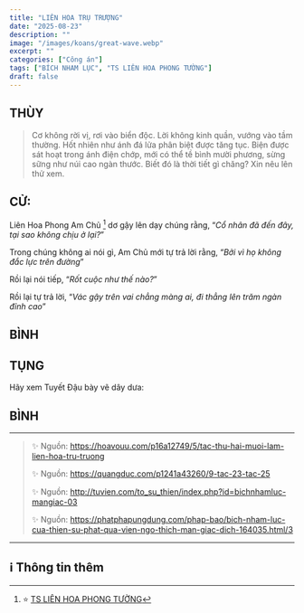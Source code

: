 ```yaml
---
title: "LIÊN HOA TRỤ TRƯỢNG"
date: "2025-08-23"
description: ""
image: "/images/koans/great-wave.webp"
excerpt: ""
categories: ["Công án"]
tags: ["BÍCH NHAM LỤC", "TS LIÊN HOA PHONG TƯỜNG"]
draft: false
---
```


## THÙY

> Cơ không rời vị, rơi vào biển độc. Lời không kinh quần, vướng vào tầm thường. 
> Hốt nhiên như ánh đá lửa phân biệt được tăng tục. 
> Biện được sát hoạt trong ánh điện chớp, mới có thể tề bình mười phương, sừng sững như núi cao ngàn thước. 
> Biết đó là thời tiết gì chăng? Xin nêu lên thử xem.

## CỬ:

Liên Hoa Phong Am Chủ [^1] dơ gậy lên dạy chúng rằng, “*Cổ nhân đã đến đây, tại sao không chịu ở lại?*” 

Trong chúng không ai nói gì, Am Chủ mới tự trả lời rằng, “*Bởi vì họ không đắc lực trên đường*” 

Rồi lại nói tiếp, “*Rốt cuộc như thế nào?*” 

Rồi lại tự trả lời, “*Vác gậy trên vai chẳng màng ai, đi thẳng lên trăm ngàn đỉnh cao*”

## BÌNH



## TỤNG

Hãy xem Tuyết Đậu bày vẽ dây dưa:

> 

## BÌNH



***

> ✨ Nguồn:  https://hoavouu.com/p16a12749/5/tac-thu-hai-muoi-lam-lien-hoa-tru-truong
>
> ✨ Nguồn:  https://quangduc.com/p1241a43260/9-tac-23-tac-25
>
> ✨ Nguồn:  http://tuvien.com/to_su_thien/index.php?id=bichnhamluc-mangiac-03
>
> ✨ Nguồn:  https://phatphapungdung.com/phap-bao/bich-nham-luc-cua-thien-su-phat-qua-vien-ngo-thich-man-giac-dich-164035.html/3

***

## ℹ️ Thông tin thêm

[^1]: ⭐️  <a href="https://blog.phapthihoi.org/gt-member/ts-lien-hoa-phong-tuong/" target="_blank">TS LIÊN HOA PHONG TƯỜNG</a>


